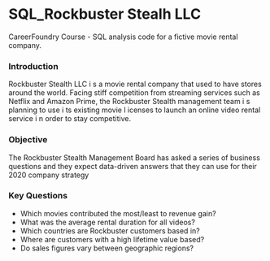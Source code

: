 # SQL_Rockbuster Stealh LLC
CareerFoundry Course - SQL analysis code for a fictive movie rental company.

### Introduction
Rockbuster Stealth LLC i s a movie rental company that used to have stores around the world. Facing stiff competition from streaming services such as Netflix and Amazon Prime, the Rockbuster Stealth management team i s planning to use i ts existing movie l icenses to launch an online video rental service i n order to stay competitive.

### Objective
The Rockbuster Stealth Management Board has asked a series of business questions and they expect data-driven answers that they can use for their 2020 company strategy

### Key Questions

* Which movies contributed the most/least to revenue gain?
* What was the average rental duration for all videos?
* Which countries are Rockbuster customers based in?
* Where are customers with a high lifetime value based?
* Do sales figures vary between geographic regions?
